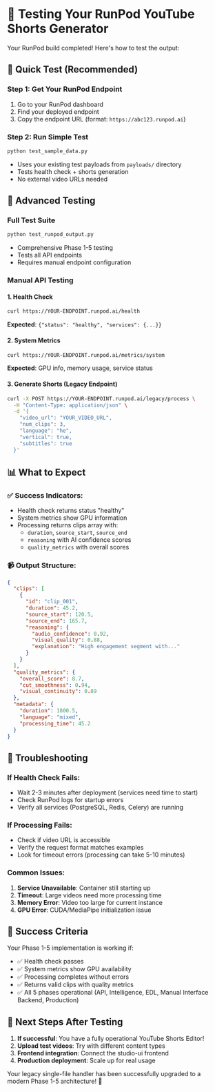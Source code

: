 # 🧪 Testing Your RunPod YouTube Shorts Generator

Your RunPod build completed! Here's how to test the output:

## 🎯 Quick Test (Recommended)

### Step 1: Get Your RunPod Endpoint
1. Go to your RunPod dashboard
2. Find your deployed endpoint
3. Copy the endpoint URL (format: `https://abc123.runpod.ai`)

### Step 2: Run Simple Test
```bash
python test_sample_data.py
```
- Uses your existing test payloads from `payloads/` directory
- Tests health check + shorts generation
- No external video URLs needed

## 🔧 Advanced Testing

### Full Test Suite
```bash
python test_runpod_output.py
```
- Comprehensive Phase 1-5 testing
- Tests all API endpoints
- Requires manual endpoint configuration

### Manual API Testing

#### 1. Health Check
```bash
curl https://YOUR-ENDPOINT.runpod.ai/health
```
**Expected**: `{"status": "healthy", "services": {...}}`

#### 2. System Metrics
```bash
curl https://YOUR-ENDPOINT.runpod.ai/metrics/system
```
**Expected**: GPU info, memory usage, service status

#### 3. Generate Shorts (Legacy Endpoint)
```bash
curl -X POST https://YOUR-ENDPOINT.runpod.ai/legacy/process \
  -H "Content-Type: application/json" \
  -d '{
    "video_url": "YOUR_VIDEO_URL",
    "num_clips": 3,
    "language": "he",
    "vertical": true,
    "subtitles": true
  }'
```

## 📊 What to Expect

### ✅ Success Indicators:
- Health check returns status "healthy"
- System metrics show GPU information
- Processing returns clips array with:
  - `duration`, `source_start`, `source_end`
  - `reasoning` with AI confidence scores
  - `quality_metrics` with overall scores

### 📹 Output Structure:
```json
{
  "clips": [
    {
      "id": "clip_001",
      "duration": 45.2,
      "source_start": 120.5,
      "source_end": 165.7,
      "reasoning": {
        "audio_confidence": 0.92,
        "visual_quality": 0.88,
        "explanation": "High engagement segment with..."
      }
    }
  ],
  "quality_metrics": {
    "overall_score": 8.7,
    "cut_smoothness": 0.94,
    "visual_continuity": 0.89
  },
  "metadata": {
    "duration": 1800.5,
    "language": "mixed",
    "processing_time": 45.2
  }
}
```

## 🚨 Troubleshooting

### If Health Check Fails:
- Wait 2-3 minutes after deployment (services need time to start)
- Check RunPod logs for startup errors
- Verify all services (PostgreSQL, Redis, Celery) are running

### If Processing Fails:
- Check if video URL is accessible
- Verify the request format matches examples
- Look for timeout errors (processing can take 5-10 minutes)

### Common Issues:
1. **Service Unavailable**: Container still starting up
2. **Timeout**: Large videos need more processing time
3. **Memory Error**: Video too large for current instance
4. **GPU Error**: CUDA/MediaPipe initialization issue

## 🎉 Success Criteria

Your Phase 1-5 implementation is working if:
- ✅ Health check passes
- ✅ System metrics show GPU availability
- ✅ Processing completes without errors
- ✅ Returns valid clips with quality metrics
- ✅ All 5 phases operational (API, Intelligence, EDL, Manual Interface Backend, Production)

## 🚀 Next Steps After Testing

1. **If successful**: You have a fully operational YouTube Shorts Editor!
2. **Upload test videos**: Try with different content types
3. **Frontend integration**: Connect the studio-ui frontend
4. **Production deployment**: Scale up for real usage

Your legacy single-file handler has been successfully upgraded to a modern Phase 1-5 architecture! 🎯